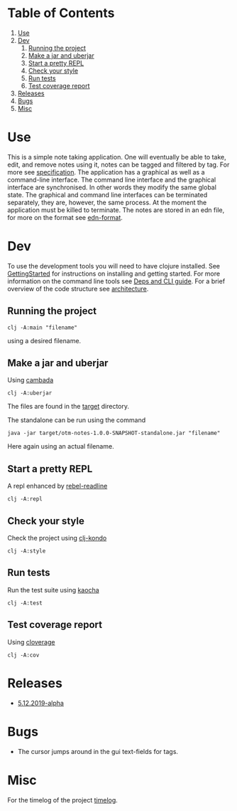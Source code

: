 
# Table of Contents

1.  [Use](#org23f976c)
2.  [Dev](#org9cf1255)
    1.  [Running the project](#org919f86a)
    2.  [Make a jar and uberjar](#orgf69bf47)
    3.  [Start a pretty REPL](#orgc9f911e)
    4.  [Check your style](#org62f8e9a)
    5.  [Run tests](#org08ae51d)
    6.  [Test coverage report](#org8b21ff2)
3.  [Releases](#org090bbbb)
4.  [Bugs](#orgbb1463c)
5.  [Misc](#org223f10f)



<a id="org23f976c"></a>

# Use

This is a simple note taking application. One will eventually be able to take, edit, and remove notes using it,
notes can be tagged and filtered by tag. For more see [specification](docs/specification.org). The application has a graphical as well as a command-line interface. The command line interface and the graphical interface are synchronised. In other words they modify the same global state. The graphical and command line interfaces can be terminated separately, they are, however, the same process. At the moment the application must be killed to terminate. The notes are stored in an edn file, for more on the format see [edn-format](https://github.com/edn-format/edn).


<a id="org9cf1255"></a>

# Dev

To use the development tools you will need to have clojure installed. See [GettingStarted](https://clojure.org/guides/getting_started) for instructions on installing and getting started. For more information on the command line tools see [Deps and CLI guide](https://clojure.org/reference/deps_and_cli). For a brief overview of the code structure see [architecture](docs/architecture.org).


<a id="org919f86a"></a>

## Running the project

    clj -A:main "filename"

using a desired filename.


<a id="orgf69bf47"></a>

## Make a jar and uberjar

Using [cambada](https://github.com/luchiniatwork/cambada)

    clj -A:uberjar

The files are found in the [target](target/) directory.

The standalone can be run using the command

    java -jar target/otm-notes-1.0.0-SNAPSHOT-standalone.jar "filename"

Here again using an actual filename.


<a id="orgc9f911e"></a>

## Start a pretty REPL

A repl enhanced by [rebel-readline](https://github.com/bhauman/rebel-readline)

    clj -A:repl


<a id="org62f8e9a"></a>

## Check your style

Check the project using [clj-kondo](https://github.com/borkdude/clj-kondo)

    clj -A:style


<a id="org08ae51d"></a>

## Run tests

Run the test suite using [kaocha](https://github.com/lambdaisland/kaocha)

    clj -A:test


<a id="org8b21ff2"></a>

## Test coverage report

Using [cloverage](https://github.com/cloverage/cloverage/tree/master/cloverage/sample/cloverage/sample)

    clj -A:cov


<a id="org090bbbb"></a>

# Releases

-   [5.12.2019-alpha](https://github.com/codexog/otm-notes/releases/tag/5.12.2019-alpha)


<a id="orgbb1463c"></a>

# Bugs

-   The cursor jumps around in the gui text-fields for tags.


<a id="org223f10f"></a>

# Misc

For the timelog of the project [timelog](docs/timelog.org).

